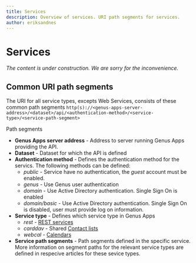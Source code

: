 ```yaml
---
title: Services
description: Overview of services. URI path segments for services. 
author: eriksandnes
---
```

# Services

_The content is under construction. We are sorry for the inconvenience._

## Common URI path segments
The URI for all service types, excepts Web Services, consists of these common path segments `http(s)://<genus-apps-server-address>/<dataset>/api/<authentication-method>/<service-type>/<service-path-segment>`

Path segments
* **Genus Apps server address** - Address to server running Genus Apps providing the API.
* **Dataset** - Dataset for which the API is defined
* **Authentication method** - Defines the authentication method for the servics. The following methods can be defined:
    * _public_ - Service have no authentication, the _guest_ account must be enabled.
    * _genus_ - Use Genus user authentication
    * _domain_ - Use Active Directory authentication. Single Sign On is enabled
    * _domain/basic_ - Use Active Directory authentication. Single Sign On is disabled, user must provide log on information.
* **Service type** - Defines which service type in Genus Apps
    * _rest_ - [REST services](rest-services/index.md)
    * _carddav_ - Shared [Contact lists](contact-lists.md)
    * _webcal_ - [Calendars](calendars.md)
* **Service path segments** - Path segments defined in the specific service. More information on segment paths for the relevant service types are defined in respecive articles for these sevice types.


